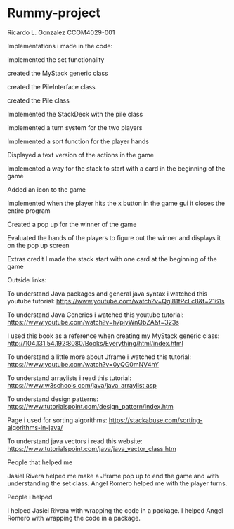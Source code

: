 # Rummy-project
Ricardo L. Gonzalez
CCOM4029-001


Implementations i made in the code:

implemented the set functionality

created the MyStack generic class 

created the PileInterface class

created the Pile class

Implemented the StackDeck with the pile class

implemented a turn system for the two players

Implemented a sort function for the player hands

Displayed a text version of the actions in the game

Implemented a way for the stack to start with a card in the beginning of the game

Added an icon to  the game

Implemented when the player hits the x button in the game gui it closes the entire program

Created a pop up for the winner of the game

Evaluated the hands of the players to figure out the winner and displays it on the pop up screen

Extras credit 
I made the stack start with one card at the beginning of the game

Outside links:

To understand Java packages and general java syntax i watched this youtube tutorial:
https://www.youtube.com/watch?v=Qgl81fPcLc8&t=2161s 

To understand Java Generics i watched this youtube tutorial:
https://www.youtube.com/watch?v=h7piyWnQbZA&t=323s 

I used this book as a reference when creating my MyStack generic class:
http://104.131.54.192:8080/Books/Everything/html/index.html 

To understand a little more about Jframe i watched this tutorial:
https://www.youtube.com/watch?v=0yQG0mNV4hY 

To understand arraylists i read this tutorial: 
https://www.w3schools.com/java/java_arraylist.asp 

To understand design patterns: 
https://www.tutorialspoint.com/design_pattern/index.htm 

Page i used for sorting algorithms: 
https://stackabuse.com/sorting-algorithms-in-java/ 

To understand java vectors i read this website:
https://www.tutorialspoint.com/java/java_vector_class.htm 


People that helped me

Jasiel Rivera helped me make a Jframe pop up to end the game and with understanding the set class.
Angel Romero helped me with the player turns.


People i helped

I helped Jasiel Rivera with wrapping the code in a package.
I helped Angel Romero with wrapping the code in a package.
